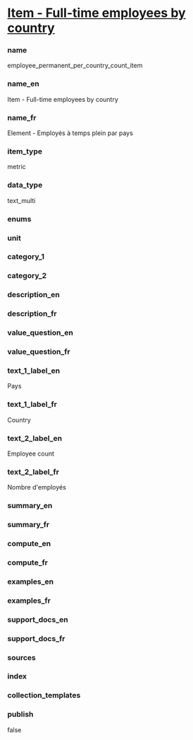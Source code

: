 # [Item - Full-time employees by country](#employee_permanent_per_country_count_item)

### name

employee_permanent_per_country_count_item

### name_en

Item - Full-time employees by country

### name_fr

Element - Employés à temps plein par pays

### item_type

metric

### data_type

text_multi

### enums


### unit


### category_1


### category_2


### description_en


### description_fr


### value_question_en


### value_question_fr


### text_1_label_en

Pays

### text_1_label_fr

Country

### text_2_label_en

Employee count

### text_2_label_fr

Nombre d'employés

### summary_en


### summary_fr


### compute_en


### compute_fr


### examples_en


### examples_fr


### support_docs_en


### support_docs_fr


### sources

    
### index


### collection_templates


### publish

false
